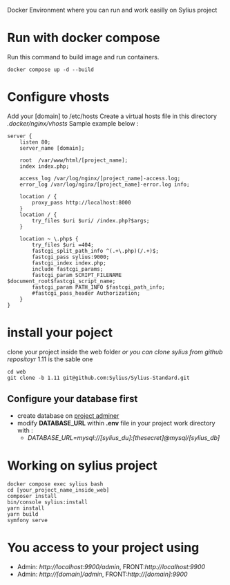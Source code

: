 
Docker Environment where you can run and work easilly on Sylius project

# Run with docker compose
Run this command to build image and run containers.
```
docker compose up -d --build
```
# Configure vhosts
Add your [domain] to /etc/hosts
Create a virtual hosts file in this directory *.docker/nginx/vhosts*
Sample example below :
```
server {
    listen 80;
    server_name [domain];

    root  /var/www/html/[project_name];
    index index.php;

    access_log /var/log/nginx/[project_name]-access.log;
    error_log /var/log/nginx/[project_name]-error.log info;

    location / {
    	proxy_pass http://localhost:8000
    }
    location / {
        try_files $uri $uri/ /index.php?$args;
    }

    location ~ \.php$ {
        try_files $uri =404;
        fastcgi_split_path_info ^(.+\.php)(/.+)$;
        fastcgi_pass sylius:9000;
        fastcgi_index index.php;
        include fastcgi_params;
        fastcgi_param SCRIPT_FILENAME $document_root$fastcgi_script_name;
        fastcgi_param PATH_INFO $fastcgi_path_info;
        #fastcgi_pass_header Authorization;
    }
}
```
# install your poject 
clone your project inside the web folder
*or you can clone sylius from github repositoyr* 1.11 is the sable one
```
cd web
git clone -b 1.11 git@github.com:Sylius/Sylius-Standard.git

```

## Configure your database first 
- create database on [project adminer](http://localhost:8888?server=mysql&username=sylius_du&db=sylius_db)
- modify **DATABASE_URL** within **.env** file in your project work directory with :
  - *DATABASE_URL=mysql://[sylius_du]:[thesecret]@mysql/[sylius_db]*



# Working on sylius project

```
docker compose exec sylius bash
cd [your_project_name_inside_web]
composer install
bin/console sylius:install
yarn install
yarn build
symfony serve
```
# You access to your project using 
- Admin: *http://localhost:9900/admin*, FRONT:*http://localhost:9900*
- Admin: *http://[domain]/admin*, FRONT:*http://[domain]:9900*


